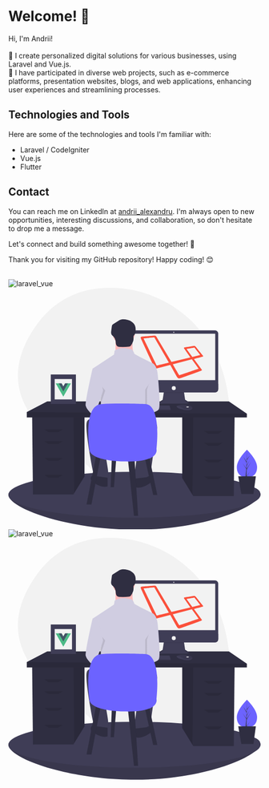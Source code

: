 # Welcome! 👋

Hi, I'm Andrii!
<br>
<br> 🌱 I create personalized digital solutions for various businesses, using Laravel and Vue.js. 
<br> 👀 I have participated in diverse web projects, such as e-commerce platforms, presentation websites, blogs, and web applications, enhancing user experiences and streamlining processes.

## Technologies and Tools

Here are some of the technologies and tools I'm familiar with:
- Laravel / CodeIgniter
- Vue.js
- Flutter

## Contact

You can reach me on LinkedIn at [andrii_alexandru](https://www.linkedin.com/in/andrii-alexandru/). I'm always open to new opportunities, interesting discussions, and collaboration, so don't hesitate to drop me a message.

Let's connect and build something awesome together! 🚀

Thank you for visiting my GitHub repository! Happy coding! 😊
<br>
<br>

![laravel_vue](https://github.com/andrii-alex/andrii-alex/assets/127661933/8fc3b529-06db-4f59-811b-2b5ccbfd07ae)<svg xmlns="http://www.w3.org/2000/svg" data-name="Layer 1" width="863" height="826.71426" viewBox="0 0 863 826.71426" xmlns:xlink="http://www.w3.org/1999/xlink"><path d="M908.58458,346.02969C863.66819,169.40825,708.46793,41.91226,526.2964,36.79851,429.98777,34.095,328.64421,66.0363,254.85863,177.81049c-131.89969,199.80845,8.10555,337.88223,105.7135,403.49213a610.75776,610.75776,0,0,1,126.24112,113.4651c65.931,78.23772,192.76719,175.45908,343.82337,23.12816C940.12233,607.48624,938.50333,463.677,908.58458,346.02969Z" transform="translate(-168.5 -36.64287)" fill="#f2f2f2"/><path d="M1030.5,739.35713c0,43.35436-189.18913,124-427.5,124s-434.5-75.64564-434.5-119,196.18913-38,434.5-38S1030.5,696.00278,1030.5,739.35713Z" transform="translate(-168.5 -36.64287)" fill="#3f3d56"/><path d="M1030.5,739.35713c0,43.35436-189.18913,124-427.5,124s-434.5-75.64564-434.5-119,196.18913-38,434.5-38S1030.5,696.00278,1030.5,739.35713Z" transform="translate(-168.5 -36.64287)" opacity="0.1"/><ellipse cx="431.5" cy="707.21426" rx="431.5" ry="78.5" fill="#3f3d56"/><polygon points="594.859 440.238 594.859 650.182 629.976 707.413 632.649 711.766 771.212 711.766 774.011 440.238 594.859 440.238" fill="#2f2e41"/><polygon points="594.859 440.238 594.859 650.182 629.976 707.413 632.131 440.238 594.859 440.238" opacity="0.1"/><polygon points="260.348 434.639 260.348 644.583 225.231 701.814 222.558 706.167 83.994 706.167 81.195 434.639 260.348 434.639" fill="#2f2e41"/><polygon points="260.348 434.639 260.348 644.583 225.231 701.814 223.075 434.639 260.348 434.639" opacity="0.1"/><polygon points="816 430.44 816 443.037 63 443.037 63 424.842 132.981 388.452 754.416 388.452 816 430.44" fill="#2f2e41"/><polygon points="816 430.44 816 443.037 63 443.037 63 424.842 816 430.44" opacity="0.1"/><polygon points="170.771 493.424 137.18 493.424 123.184 483.626 186.167 483.626 170.771 493.424" opacity="0.1"/><polygon points="170.771 534.013 137.18 534.013 123.184 524.215 186.167 524.215 170.771 534.013" opacity="0.1"/><polygon points="170.771 591.398 137.18 591.398 123.184 581.6 186.167 581.6 170.771 591.398" opacity="0.1"/><polygon points="170.771 648.782 137.18 648.782 123.184 638.985 186.167 638.985 170.771 648.782" opacity="0.1"/><polygon points="684.435 499.022 718.026 499.022 732.022 489.225 669.039 489.225 684.435 499.022" opacity="0.1"/><polygon points="684.435 539.611 718.026 539.611 732.022 529.814 669.039 529.814 684.435 539.611" opacity="0.1"/><polygon points="684.435 596.996 718.026 596.996 732.022 587.199 669.039 587.199 684.435 596.996" opacity="0.1"/><polygon points="684.435 654.381 718.026 654.381 732.022 644.583 669.039 644.583 684.435 654.381" opacity="0.1"/><path d="M701.01569,390.06945,696.347,419.877s-22.98411,12.2103-6.8234,12.56943,92.29556,0,92.29556,0,14.72419,0-8.619-12.92856l-4.66865-31.244Z" transform="translate(-168.5 -36.64287)" fill="#3f3d56"/><path d="M686.27261,432.123a63.5688,63.5688,0,0,1,10.07442-6.66854l4.66865-29.80753,67.51582.06351,4.66865,29.38488a61.30417,61.30417,0,0,1,10.78841,7.09889c2.99811-.68405,6.2745-3.22612-10.78841-12.67635l-4.66865-31.244-67.51582,1.79564L696.347,419.877S677.03363,430.13851,686.27261,432.123Z" transform="translate(-168.5 -36.64287)" opacity="0.1"/><rect x="413.82432" y="145.67179" width="304.18032" height="211.88475" rx="10.6948" fill="#3f3d56"/><rect x="424.05943" y="156.98428" width="283.71009" height="158.734" fill="#f2f2f2"/><circle cx="565.91447" cy="151.9565" r="1.79563" fill="#f2f2f2"/><path d="M886.50463,364.93058v18.574a10.69346,10.69346,0,0,1-10.6948,10.69481H593.01912a10.69346,10.69346,0,0,1-10.6948-10.69481v-18.574Z" transform="translate(-168.5 -36.64287)" fill="#3f3d56"/><circle cx="565.91447" cy="343.01191" r="6.82341" fill="#f2f2f2"/><polygon points="555.281 415.196 555.281 418.788 362.071 418.788 362.071 415.915 362.337 415.196 367.099 402.268 551.331 402.268 555.281 415.196" fill="#3f3d56"/><path d="M798.13506,448.32338c-.35194,1.50472-1.68071,3.09212-4.683,4.59324-10.77381,5.3869-32.68053-1.4365-32.68053-1.4365s-16.879-2.873-16.879-10.41468a13.46778,13.46778,0,0,1,1.4796-.87984c4.52961-2.3964,19.54831-8.3097,46.17806.25038a11.10594,11.10594,0,0,1,5.06187,3.31716A5.29644,5.29644,0,0,1,798.13506,448.32338Z" transform="translate(-168.5 -36.64287)" fill="#3f3d56"/><path d="M798.13506,448.32338c-13.18712,5.05294-24.94133,5.43-37.00441-2.94842-6.0836-4.22333-11.61057-5.2684-15.75848-5.18936,4.52961-2.3964,19.54831-8.3097,46.17806.25038a11.10594,11.10594,0,0,1,5.06187,3.31716A5.29644,5.29644,0,0,1,798.13506,448.32338Z" transform="translate(-168.5 -36.64287)" opacity="0.1"/><ellipse cx="613.10087" cy="407.29559" rx="4.66865" ry="1.43651" fill="#f2f2f2"/><polygon points="555.281 415.196 555.281 418.788 362.071 418.788 362.071 415.915 362.337 415.196 555.281 415.196" opacity="0.1"/><path d="M834.19367,268.59416c-1.52438-1.52439-21.08732-26.1686-24.39014-30.23362-3.55691-4.065-5.08129-3.30284-7.36787-3.04877s-26.93078,4.57315-29.72549,4.82721c-2.7947.50813-4.57315,1.52439-2.7947,4.065,1.52438,2.28657,17.78447,25.15234,21.34137,30.48768l-64.78633,15.4979-51.32094-86.1277c-2.03251-3.04877-2.54064-4.065-7.11379-3.811s-40.39618,3.30283-42.93682,3.30283c-2.54064.25407-5.33535,1.27032-2.79471,7.36786s43.19089,93.49557,44.20714,96.03621,4.065,6.60566,10.92475,5.08128c7.1138-1.77845,31.504-8.13,44.96934-11.68694,7.11379,12.7032,21.34138,38.61773,24.13609,42.42869,3.5569,5.08128,6.09754,4.065,11.43288,2.54064,4.31909-1.27032,66.56478-23.62795,69.35948-24.89827s4.57316-2.03251,2.54064-4.82722c-1.52438-2.03251-17.78448-24.13609-26.42267-35.569,5.84349-1.52438,26.93079-7.11379,29.21737-7.876,2.54064-.76219,3.04876-2.03251,1.52438-3.5569ZM716.562,292.73024c-.76219.25406-37.09335,8.89225-38.8718,9.40038-2.03251.50813-2.03251.25406-2.03251-.50813-.50813-.76219-43.19088-89.17648-43.95307-90.19274-.50813-1.01626-.50813-2.03251,0-2.03251s34.29863-3.04877,35.31488-3.04877c1.27032,0,1.01626.25406,1.52439,1.01625,0,0,47.51,82.06268,48.27216,83.333,1.01626,1.27032.50813,1.77845-.25406,2.03251Zm102.13375,19.05481c.50812,1.01626,1.27032,1.52438-.7622,2.03251-1.77844.76219-61.22943,20.83325-62.49975,21.34137s-2.03251.76219-3.5569-1.52438-20.83326-35.569-20.83326-35.569l63.26194-16.51416c1.52438-.50813,2.03252-.76219,3.04876.76219,1.01626,1.77845,20.83325,28.70924,21.34139,29.47144Zm4.065-44.71527c-1.52438.25406-24.64421,6.09753-24.64421,6.09753l-19.0548-25.91453c-.50813-.76219-1.01626-1.52439.25406-1.77845s22.86576-4.065,23.882-4.31909,1.77844-.50813,3.04876,1.27032c1.27032,1.52438,17.53043,22.35763,18.29261,23.11982s-.25406,1.27033-1.77844,1.52439Z" transform="translate(-168.5 -36.64287)" fill="#fb503b"/><circle cx="394.63903" cy="155.89453" r="38.24668" fill="#ffb9b9"/><path d="M534.95727,211.66073v60.38949h62.40247s-8.05193-50.32457-4.026-65.42194Z" transform="translate(-168.5 -36.64287)" fill="#ffb9b9"/><path d="M658.75572,293.18654s-59.383-29.18825-59.383-31.20123-6.03894-15.09737-10.06491-15.09737-38.24668-11.07141-57.37,5.03245l-2.013,13.08439-73.47387,48.31159,20.12983,73.47388s13.08438,14.09088,9.05842,24.1558,3.01947,61.396,3.01947,61.396l158.01916-5.03245V398.86815s5.03246-16.10387,8.05194-21.13632,0-20.12983,0-20.12983l24.15579-30.19475S675.86608,299.22549,658.75572,293.18654Z" transform="translate(-168.5 -36.64287)" fill="#d0cde1"/><path d="M458.96717,337.97541l4.52921-24.659S437.3276,427.04991,440.34707,440.1343s25.16229,33.21422,28.18176,34.22071,31.20124-86.55827,31.20124-86.55827Z" transform="translate(-168.5 -36.64287)" opacity="0.1"/><path d="M473.56129,310.2969l-17.11035,3.01947S430.28216,427.04991,433.30163,440.1343s25.16229,33.21422,28.18176,34.22071,31.20124-86.55827,31.20124-86.55827Z" transform="translate(-168.5 -36.64287)" fill="#d0cde1"/><path d="M664.29142,344.01436l8.55518-16.60711s12.0779,113.73354,4.026,124.805-39.90294,15.21422-39.90294,15.21422l-.35672-82.64915Z" transform="translate(-168.5 -36.64287)" opacity="0.1"/><path d="M665.80116,314.32286l13.08439,13.08439s12.0779,113.73354,4.026,124.805-39.90294,15.21422-39.90294,15.21422l-.35672-82.64915Z" transform="translate(-168.5 -36.64287)" fill="#d0cde1"/><path d="M470.54182,487.4394s-29.18826-11.07141-34.22071,10.06491S448.399,613.25083,448.399,613.25083s11.07141,71.46089,18.11685,73.47388,38.24668,3.01947,43.27913-6.03895-15.09737-101.65564-15.09737-101.65564l116.753-2.013s-7.04544,80.51931-11.0714,87.56475-4.026,31.20124,0,31.20124,48.31159-2.013,51.33106-8.05193,20.12983-141.9153,20.12983-141.9153,14.09088-47.3051-2.013-44.28562S470.54182,487.4394,470.54182,487.4394Z" transform="translate(-168.5 -36.64287)" fill="#3f3d56"/><path d="M642.65186,683.70523s10.06491-7.04544,15.09737,0,7.04544,15.09737-15.09737,27.17527-39.25317,9.05843-39.25317,7.04544V688.73769Z" transform="translate(-168.5 -36.64287)" fill="#2f2e41"/><path d="M468.52883,680.68576s-10.06491-7.04544-15.09737,0S446.386,695.78313,468.52883,707.861s39.25317,9.05842,39.25317,7.04544V685.71822Z" transform="translate(-168.5 -36.64287)" fill="#2f2e41"/><path d="M563.38706,144.31209a32.34794,32.34794,0,0,0-11.23352,1.60112,43.42778,43.42778,0,0,0-8.00273,4.2341L527.26546,160.6475a7.90785,7.90785,0,0,0-4.76623,7.37l-2.11,15.80182c-.53248,3.98775-1.02331,8.25232.7618,11.85776,1.49,3.00929,4.3314,5.06856,6.66782,7.4804a27.456,27.456,0,0,1,7.23648,14.06091c1.20795,6.59754.43461,14.5425,5.65567,18.75287,2.827,2.27972,6.6803,2.71095,10.30576,2.92289a153.78563,153.78563,0,0,0,29.70069-1.14315,11.81912,11.81912,0,0,0,4.48748-1.25739c1.775-1.04988,2.89248-2.90316,3.93692-4.68137,3.77061-6.41971,7.657-13.24892,7.61606-20.69395-.02026-3.68318-.96268-7.6389.8058-10.8698a42.49668,42.49668,0,0,1,3.03759-3.945c2.18963-3.07677,2.61589-7.03,2.97274-10.7897,1.13978-12.00866-.05177-21.1472-8.90224-29.60633C586.41,148.011,574.65448,144.38477,563.38706,144.31209Z" transform="translate(-168.5 -36.64287)" fill="#2f2e41"/><polygon points="300.937 569.703 267.346 740.458 284.141 740.458 316.333 572.503 300.937 569.703" fill="#2f2e41"/><polygon points="408.708 583.7 429.703 779.648 443.699 779.648 431.102 578.101 408.708 583.7" fill="#2f2e41"/><polygon points="466.093 578.101 495.485 708.267 509.481 708.267 481.489 575.302 466.093 578.101" fill="#2f2e41"/><polygon points="354.123 578.101 349.924 681.674 361.121 681.674 369.519 578.101 354.123 578.101" fill="#2f2e41"/><path d="M445.64312,588.15108s-22.394-149.76023,40.58922-153.95911,152.55948,0,152.55948,0,51.78625-4.19889,36.39034,153.95911c0,0,13.99628,46.18773-111.97026,41.98884S445.64312,588.15108,445.64312,588.15108Z" transform="translate(-168.5 -36.64287)" fill="#6c63ff"/><path d="M1019.5,649.30794c0,26.1153-15.52513,35.23378-34.67635,35.23378s-34.67635-9.11848-34.67635-35.23378,34.67635-59.33808,34.67635-59.33808S1019.5,623.19264,1019.5,649.30794Z" transform="translate(-168.5 -36.64287)" fill="#6c63ff"/><polygon points="815.416 622.048 830.195 595.009 815.471 618.619 815.631 608.792 825.817 589.229 815.673 606.191 815.96 588.516 826.868 572.942 816.005 585.737 816.185 553.327 815.106 594.394 804.06 577.487 814.972 597.859 813.939 617.599 813.908 617.075 801.123 599.212 813.869 618.926 813.74 621.395 813.717 621.432 813.728 621.635 811.106 647.977 814.609 647.977 815.029 645.849 827.744 626.182 815.06 643.904 815.416 622.048" fill="#3f3d56"/><polygon points="838.47 704.549 797.129 704.549 786.445 644.163 846.831 644.163 838.47 704.549" fill="#2f2e41"/><rect x="145" y="296.30047" width="86" height="100.82759" fill="#3f3d56"/><rect x="158.34483" y="311.94613" width="59.31034" height="69.53627" fill="#f2f2f2"/><path d="M362.4444,363.35713l-6.02314,10.4315-6.02315-10.4315H330.34252l26.07874,45.17047L382.5,363.35713Z" transform="translate(-168.5 -36.64287)" fill="#4dba87"/><path d="M362.4444,363.35713l-6.02314,10.4315-6.02315-10.4315H340.774l15.64724,27.101,15.64724-27.101Z" transform="translate(-168.5 -36.64287)" fill="#435466"/></svg>
![laravel_vue](https://github.com/andrii-alex/andrii-alex/assets/127661933/8fc3b529-06db-4f59-811b-2b5ccbfd07ae)<svg xmlns="http://www.w3.org/2000/svg" data-name="Layer 1" width="863" height="826.71426" viewBox="0 0 863 826.71426" xmlns:xlink="http://www.w3.org/1999/xlink"><path d="M908.58458,346.02969C863.66819,169.40825,708.46793,41.91226,526.2964,36.79851,429.98777,34.095,328.64421,66.0363,254.85863,177.81049c-131.89969,199.80845,8.10555,337.88223,105.7135,403.49213a610.75776,610.75776,0,0,1,126.24112,113.4651c65.931,78.23772,192.76719,175.45908,343.82337,23.12816C940.12233,607.48624,938.50333,463.677,908.58458,346.02969Z" transform="translate(-168.5 -36.64287)" fill="#f2f2f2"/><path d="M1030.5,739.35713c0,43.35436-189.18913,124-427.5,124s-434.5-75.64564-434.5-119,196.18913-38,434.5-38S1030.5,696.00278,1030.5,739.35713Z" transform="translate(-168.5 -36.64287)" fill="#3f3d56"/><path d="M1030.5,739.35713c0,43.35436-189.18913,124-427.5,124s-434.5-75.64564-434.5-119,196.18913-38,434.5-38S1030.5,696.00278,1030.5,739.35713Z" transform="translate(-168.5 -36.64287)" opacity="0.1"/><ellipse cx="431.5" cy="707.21426" rx="431.5" ry="78.5" fill="#3f3d56"/><polygon points="594.859 440.238 594.859 650.182 629.976 707.413 632.649 711.766 771.212 711.766 774.011 440.238 594.859 440.238" fill="#2f2e41"/><polygon points="594.859 440.238 594.859 650.182 629.976 707.413 632.131 440.238 594.859 440.238" opacity="0.1"/><polygon points="260.348 434.639 260.348 644.583 225.231 701.814 222.558 706.167 83.994 706.167 81.195 434.639 260.348 434.639" fill="#2f2e41"/><polygon points="260.348 434.639 260.348 644.583 225.231 701.814 223.075 434.639 260.348 434.639" opacity="0.1"/><polygon points="816 430.44 816 443.037 63 443.037 63 424.842 132.981 388.452 754.416 388.452 816 430.44" fill="#2f2e41"/><polygon points="816 430.44 816 443.037 63 443.037 63 424.842 816 430.44" opacity="0.1"/><polygon points="170.771 493.424 137.18 493.424 123.184 483.626 186.167 483.626 170.771 493.424" opacity="0.1"/><polygon points="170.771 534.013 137.18 534.013 123.184 524.215 186.167 524.215 170.771 534.013" opacity="0.1"/><polygon points="170.771 591.398 137.18 591.398 123.184 581.6 186.167 581.6 170.771 591.398" opacity="0.1"/><polygon points="170.771 648.782 137.18 648.782 123.184 638.985 186.167 638.985 170.771 648.782" opacity="0.1"/><polygon points="684.435 499.022 718.026 499.022 732.022 489.225 669.039 489.225 684.435 499.022" opacity="0.1"/><polygon points="684.435 539.611 718.026 539.611 732.022 529.814 669.039 529.814 684.435 539.611" opacity="0.1"/><polygon points="684.435 596.996 718.026 596.996 732.022 587.199 669.039 587.199 684.435 596.996" opacity="0.1"/><polygon points="684.435 654.381 718.026 654.381 732.022 644.583 669.039 644.583 684.435 654.381" opacity="0.1"/><path d="M701.01569,390.06945,696.347,419.877s-22.98411,12.2103-6.8234,12.56943,92.29556,0,92.29556,0,14.72419,0-8.619-12.92856l-4.66865-31.244Z" transform="translate(-168.5 -36.64287)" fill="#3f3d56"/><path d="M686.27261,432.123a63.5688,63.5688,0,0,1,10.07442-6.66854l4.66865-29.80753,67.51582.06351,4.66865,29.38488a61.30417,61.30417,0,0,1,10.78841,7.09889c2.99811-.68405,6.2745-3.22612-10.78841-12.67635l-4.66865-31.244-67.51582,1.79564L696.347,419.877S677.03363,430.13851,686.27261,432.123Z" transform="translate(-168.5 -36.64287)" opacity="0.1"/><rect x="413.82432" y="145.67179" width="304.18032" height="211.88475" rx="10.6948" fill="#3f3d56"/><rect x="424.05943" y="156.98428" width="283.71009" height="158.734" fill="#f2f2f2"/><circle cx="565.91447" cy="151.9565" r="1.79563" fill="#f2f2f2"/><path d="M886.50463,364.93058v18.574a10.69346,10.69346,0,0,1-10.6948,10.69481H593.01912a10.69346,10.69346,0,0,1-10.6948-10.69481v-18.574Z" transform="translate(-168.5 -36.64287)" fill="#3f3d56"/><circle cx="565.91447" cy="343.01191" r="6.82341" fill="#f2f2f2"/><polygon points="555.281 415.196 555.281 418.788 362.071 418.788 362.071 415.915 362.337 415.196 367.099 402.268 551.331 402.268 555.281 415.196" fill="#3f3d56"/><path d="M798.13506,448.32338c-.35194,1.50472-1.68071,3.09212-4.683,4.59324-10.77381,5.3869-32.68053-1.4365-32.68053-1.4365s-16.879-2.873-16.879-10.41468a13.46778,13.46778,0,0,1,1.4796-.87984c4.52961-2.3964,19.54831-8.3097,46.17806.25038a11.10594,11.10594,0,0,1,5.06187,3.31716A5.29644,5.29644,0,0,1,798.13506,448.32338Z" transform="translate(-168.5 -36.64287)" fill="#3f3d56"/><path d="M798.13506,448.32338c-13.18712,5.05294-24.94133,5.43-37.00441-2.94842-6.0836-4.22333-11.61057-5.2684-15.75848-5.18936,4.52961-2.3964,19.54831-8.3097,46.17806.25038a11.10594,11.10594,0,0,1,5.06187,3.31716A5.29644,5.29644,0,0,1,798.13506,448.32338Z" transform="translate(-168.5 -36.64287)" opacity="0.1"/><ellipse cx="613.10087" cy="407.29559" rx="4.66865" ry="1.43651" fill="#f2f2f2"/><polygon points="555.281 415.196 555.281 418.788 362.071 418.788 362.071 415.915 362.337 415.196 555.281 415.196" opacity="0.1"/><path d="M834.19367,268.59416c-1.52438-1.52439-21.08732-26.1686-24.39014-30.23362-3.55691-4.065-5.08129-3.30284-7.36787-3.04877s-26.93078,4.57315-29.72549,4.82721c-2.7947.50813-4.57315,1.52439-2.7947,4.065,1.52438,2.28657,17.78447,25.15234,21.34137,30.48768l-64.78633,15.4979-51.32094-86.1277c-2.03251-3.04877-2.54064-4.065-7.11379-3.811s-40.39618,3.30283-42.93682,3.30283c-2.54064.25407-5.33535,1.27032-2.79471,7.36786s43.19089,93.49557,44.20714,96.03621,4.065,6.60566,10.92475,5.08128c7.1138-1.77845,31.504-8.13,44.96934-11.68694,7.11379,12.7032,21.34138,38.61773,24.13609,42.42869,3.5569,5.08128,6.09754,4.065,11.43288,2.54064,4.31909-1.27032,66.56478-23.62795,69.35948-24.89827s4.57316-2.03251,2.54064-4.82722c-1.52438-2.03251-17.78448-24.13609-26.42267-35.569,5.84349-1.52438,26.93079-7.11379,29.21737-7.876,2.54064-.76219,3.04876-2.03251,1.52438-3.5569ZM716.562,292.73024c-.76219.25406-37.09335,8.89225-38.8718,9.40038-2.03251.50813-2.03251.25406-2.03251-.50813-.50813-.76219-43.19088-89.17648-43.95307-90.19274-.50813-1.01626-.50813-2.03251,0-2.03251s34.29863-3.04877,35.31488-3.04877c1.27032,0,1.01626.25406,1.52439,1.01625,0,0,47.51,82.06268,48.27216,83.333,1.01626,1.27032.50813,1.77845-.25406,2.03251Zm102.13375,19.05481c.50812,1.01626,1.27032,1.52438-.7622,2.03251-1.77844.76219-61.22943,20.83325-62.49975,21.34137s-2.03251.76219-3.5569-1.52438-20.83326-35.569-20.83326-35.569l63.26194-16.51416c1.52438-.50813,2.03252-.76219,3.04876.76219,1.01626,1.77845,20.83325,28.70924,21.34139,29.47144Zm4.065-44.71527c-1.52438.25406-24.64421,6.09753-24.64421,6.09753l-19.0548-25.91453c-.50813-.76219-1.01626-1.52439.25406-1.77845s22.86576-4.065,23.882-4.31909,1.77844-.50813,3.04876,1.27032c1.27032,1.52438,17.53043,22.35763,18.29261,23.11982s-.25406,1.27033-1.77844,1.52439Z" transform="translate(-168.5 -36.64287)" fill="#fb503b"/><circle cx="394.63903" cy="155.89453" r="38.24668" fill="#ffb9b9"/><path d="M534.95727,211.66073v60.38949h62.40247s-8.05193-50.32457-4.026-65.42194Z" transform="translate(-168.5 -36.64287)" fill="#ffb9b9"/><path d="M658.75572,293.18654s-59.383-29.18825-59.383-31.20123-6.03894-15.09737-10.06491-15.09737-38.24668-11.07141-57.37,5.03245l-2.013,13.08439-73.47387,48.31159,20.12983,73.47388s13.08438,14.09088,9.05842,24.1558,3.01947,61.396,3.01947,61.396l158.01916-5.03245V398.86815s5.03246-16.10387,8.05194-21.13632,0-20.12983,0-20.12983l24.15579-30.19475S675.86608,299.22549,658.75572,293.18654Z" transform="translate(-168.5 -36.64287)" fill="#d0cde1"/><path d="M458.96717,337.97541l4.52921-24.659S437.3276,427.04991,440.34707,440.1343s25.16229,33.21422,28.18176,34.22071,31.20124-86.55827,31.20124-86.55827Z" transform="translate(-168.5 -36.64287)" opacity="0.1"/><path d="M473.56129,310.2969l-17.11035,3.01947S430.28216,427.04991,433.30163,440.1343s25.16229,33.21422,28.18176,34.22071,31.20124-86.55827,31.20124-86.55827Z" transform="translate(-168.5 -36.64287)" fill="#d0cde1"/><path d="M664.29142,344.01436l8.55518-16.60711s12.0779,113.73354,4.026,124.805-39.90294,15.21422-39.90294,15.21422l-.35672-82.64915Z" transform="translate(-168.5 -36.64287)" opacity="0.1"/><path d="M665.80116,314.32286l13.08439,13.08439s12.0779,113.73354,4.026,124.805-39.90294,15.21422-39.90294,15.21422l-.35672-82.64915Z" transform="translate(-168.5 -36.64287)" fill="#d0cde1"/><path d="M470.54182,487.4394s-29.18826-11.07141-34.22071,10.06491S448.399,613.25083,448.399,613.25083s11.07141,71.46089,18.11685,73.47388,38.24668,3.01947,43.27913-6.03895-15.09737-101.65564-15.09737-101.65564l116.753-2.013s-7.04544,80.51931-11.0714,87.56475-4.026,31.20124,0,31.20124,48.31159-2.013,51.33106-8.05193,20.12983-141.9153,20.12983-141.9153,14.09088-47.3051-2.013-44.28562S470.54182,487.4394,470.54182,487.4394Z" transform="translate(-168.5 -36.64287)" fill="#3f3d56"/><path d="M642.65186,683.70523s10.06491-7.04544,15.09737,0,7.04544,15.09737-15.09737,27.17527-39.25317,9.05843-39.25317,7.04544V688.73769Z" transform="translate(-168.5 -36.64287)" fill="#2f2e41"/><path d="M468.52883,680.68576s-10.06491-7.04544-15.09737,0S446.386,695.78313,468.52883,707.861s39.25317,9.05842,39.25317,7.04544V685.71822Z" transform="translate(-168.5 -36.64287)" fill="#2f2e41"/><path d="M563.38706,144.31209a32.34794,32.34794,0,0,0-11.23352,1.60112,43.42778,43.42778,0,0,0-8.00273,4.2341L527.26546,160.6475a7.90785,7.90785,0,0,0-4.76623,7.37l-2.11,15.80182c-.53248,3.98775-1.02331,8.25232.7618,11.85776,1.49,3.00929,4.3314,5.06856,6.66782,7.4804a27.456,27.456,0,0,1,7.23648,14.06091c1.20795,6.59754.43461,14.5425,5.65567,18.75287,2.827,2.27972,6.6803,2.71095,10.30576,2.92289a153.78563,153.78563,0,0,0,29.70069-1.14315,11.81912,11.81912,0,0,0,4.48748-1.25739c1.775-1.04988,2.89248-2.90316,3.93692-4.68137,3.77061-6.41971,7.657-13.24892,7.61606-20.69395-.02026-3.68318-.96268-7.6389.8058-10.8698a42.49668,42.49668,0,0,1,3.03759-3.945c2.18963-3.07677,2.61589-7.03,2.97274-10.7897,1.13978-12.00866-.05177-21.1472-8.90224-29.60633C586.41,148.011,574.65448,144.38477,563.38706,144.31209Z" transform="translate(-168.5 -36.64287)" fill="#2f2e41"/><polygon points="300.937 569.703 267.346 740.458 284.141 740.458 316.333 572.503 300.937 569.703" fill="#2f2e41"/><polygon points="408.708 583.7 429.703 779.648 443.699 779.648 431.102 578.101 408.708 583.7" fill="#2f2e41"/><polygon points="466.093 578.101 495.485 708.267 509.481 708.267 481.489 575.302 466.093 578.101" fill="#2f2e41"/><polygon points="354.123 578.101 349.924 681.674 361.121 681.674 369.519 578.101 354.123 578.101" fill="#2f2e41"/><path d="M445.64312,588.15108s-22.394-149.76023,40.58922-153.95911,152.55948,0,152.55948,0,51.78625-4.19889,36.39034,153.95911c0,0,13.99628,46.18773-111.97026,41.98884S445.64312,588.15108,445.64312,588.15108Z" transform="translate(-168.5 -36.64287)" fill="#6c63ff"/><path d="M1019.5,649.30794c0,26.1153-15.52513,35.23378-34.67635,35.23378s-34.67635-9.11848-34.67635-35.23378,34.67635-59.33808,34.67635-59.33808S1019.5,623.19264,1019.5,649.30794Z" transform="translate(-168.5 -36.64287)" fill="#6c63ff"/><polygon points="815.416 622.048 830.195 595.009 815.471 618.619 815.631 608.792 825.817 589.229 815.673 606.191 815.96 588.516 826.868 572.942 816.005 585.737 816.185 553.327 815.106 594.394 804.06 577.487 814.972 597.859 813.939 617.599 813.908 617.075 801.123 599.212 813.869 618.926 813.74 621.395 813.717 621.432 813.728 621.635 811.106 647.977 814.609 647.977 815.029 645.849 827.744 626.182 815.06 643.904 815.416 622.048" fill="#3f3d56"/><polygon points="838.47 704.549 797.129 704.549 786.445 644.163 846.831 644.163 838.47 704.549" fill="#2f2e41"/><rect x="145" y="296.30047" width="86" height="100.82759" fill="#3f3d56"/><rect x="158.34483" y="311.94613" width="59.31034" height="69.53627" fill="#f2f2f2"/><path d="M362.4444,363.35713l-6.02314,10.4315-6.02315-10.4315H330.34252l26.07874,45.17047L382.5,363.35713Z" transform="translate(-168.5 -36.64287)" fill="#4dba87"/><path d="M362.4444,363.35713l-6.02314,10.4315-6.02315-10.4315H340.774l15.64724,27.101,15.64724-27.101Z" transform="translate(-168.5 -36.64287)" fill="#435466"/></svg>
